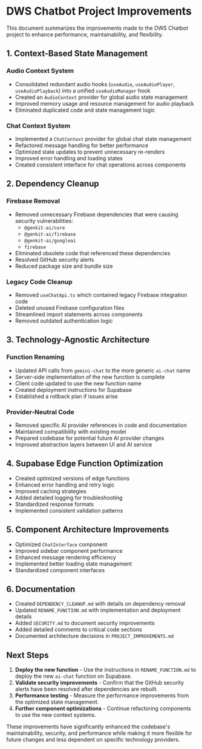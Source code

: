 # DWS Chatbot Project Improvements

This document summarizes the improvements made to the DWS Chatbot project to enhance performance, maintainability, and flexibility.

## 1. Context-Based State Management

### Audio Context System
- Consolidated redundant audio hooks (`useAudio`, `useAudioPlayer`, `useAudioPlayback`) into a unified `useAudioManager` hook
- Created an `AudioContext` provider for global audio state management
- Improved memory usage and resource management for audio playback
- Eliminated duplicated code and state management logic

### Chat Context System
- Implemented a `ChatContext` provider for global chat state management
- Refactored message handling for better performance
- Optimized state updates to prevent unnecessary re-renders
- Improved error handling and loading states
- Created consistent interface for chat operations across components

## 2. Dependency Cleanup

### Firebase Removal
- Removed unnecessary Firebase dependencies that were causing security vulnerabilities:
  - `@genkit-ai/core`
  - `@genkit-ai/firebase`
  - `@genkit-ai/googleai`
  - `firebase`
- Eliminated obsolete code that referenced these dependencies
- Resolved GitHub security alerts
- Reduced package size and bundle size

### Legacy Code Cleanup
- Removed `useChatApi.ts` which contained legacy Firebase integration code
- Deleted unused Firebase configuration files
- Streamlined import statements across components
- Removed outdated authentication logic

## 3. Technology-Agnostic Architecture

### Function Renaming
- Updated API calls from `gemini-chat` to the more generic `ai-chat` name
- Server-side implementation of the new function is complete
- Client code updated to use the new function name
- Created deployment instructions for Supabase
- Established a rollback plan if issues arise

### Provider-Neutral Code
- Removed specific AI provider references in code and documentation
- Maintained compatibility with existing model
- Prepared codebase for potential future AI provider changes
- Improved abstraction layers between UI and AI service

## 4. Supabase Edge Function Optimization

- Created optimized versions of edge functions
- Enhanced error handling and retry logic
- Improved caching strategies
- Added detailed logging for troubleshooting
- Standardized response formats
- Implemented consistent validation patterns

## 5. Component Architecture Improvements

- Optimized `ChatInterface` component
- Improved sidebar component performance
- Enhanced message rendering efficiency
- Implemented better loading state management
- Standardized component interfaces

## 6. Documentation

- Created `DEPENDENCY_CLEANUP.md` with details on dependency removal
- Updated `RENAME_FUNCTION.md` with implementation and deployment details
- Added `SECURITY.md` to document security improvements
- Added detailed comments to critical code sections
- Documented architecture decisions in `PROJECT_IMPROVEMENTS.md`

## Next Steps

1. **Deploy the new function** - Use the instructions in `RENAME_FUNCTION.md` to deploy the new `ai-chat` function on Supabase.
2. **Validate security improvements** - Confirm that the GitHub security alerts have been resolved after dependencies are rebuilt.
3. **Performance testing** - Measure the performance improvements from the optimized state management.
4. **Further component optimizations** - Continue refactoring components to use the new context systems.

These improvements have significantly enhanced the codebase's maintainability, security, and performance while making it more flexible for future changes and less dependent on specific technology providers.